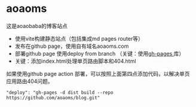 # aoaoms

这是aoaobaba的博客站点

* 使用vite构建静态站点（包括集成md pages router等）
* 发布在github page，使用自有域名aoaoms.com
* 部署github page 使用deploy from branch （关键：使用[gh-pages ](https://github.com/tschaub/gh-pages "gh-pages")库）
* 关键：添加index.html处理单页路由脚本和404.html

如果使用github page action 部署，可以按照上面第四点添加代码，以解决单页应用路由404问题。

`"deploy": "gh-pages -d dist build --repo https://github.com/aoaoms/blog.git"`
